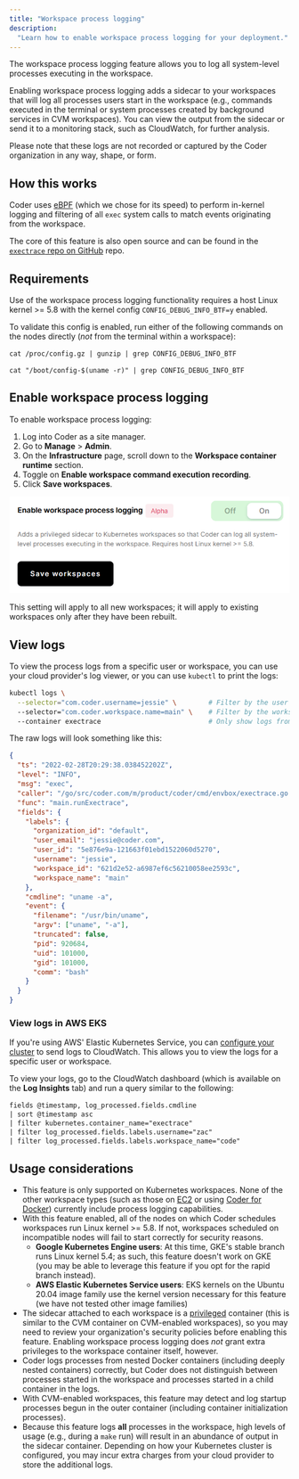 ```yaml
---
title: "Workspace process logging"
description:
  "Learn how to enable workspace process logging for your deployment."
---
```


The workspace process logging feature allows you to log all system-level
processes executing in the workspace.

Enabling workspace process logging adds a sidecar to your workspaces that will
log all processes users start in the workspace (e.g., commands executed in the
terminal or system processes created by background services in CVM workspaces).
You can view the output from the sidecar or send it to a monitoring stack, such
as CloudWatch, for further analysis.

Please note that these logs are not recorded or captured by the Coder
organization in any way, shape, or form.

## How this works

Coder uses [eBPF][ebpf] (which we chose for its speed) to perform in-kernel
logging and filtering of all `exec` system calls to match events originating
from the workspace.

The core of this feature is also open source and can be found in the
[`exectrace` repo on GitHub] repo.

[`exectrace` repo on github]: https://github.com/coder/exectrace

## Requirements

Use of the workspace process logging functionality requires a host Linux
kernel >= 5.8 with the kernel config `CONFIG_DEBUG_INFO_BTF=y` enabled.

To validate this config is enabled, run either of the following commands on the
nodes directly (_not_ from the terminal within a workspace):

```console
cat /proc/config.gz | gunzip | grep CONFIG_DEBUG_INFO_BTF
```

```console
cat "/boot/config-$(uname -r)" | grep CONFIG_DEBUG_INFO_BTF
```

## Enable workspace process logging

To enable workspace process logging:

1. Log into Coder as a site manager.
1. Go to **Manage** > **Admin**.
1. On the **Infrastructure** page, scroll down to the **Workspace container
   runtime** section.
1. Toggle on **Enable workspace command execution recording**.
1. Click **Save workspaces**.

![Configuring workspace process logging](../../assets/admin/process-logging.png)

This setting will apply to all new workspaces; it will apply to existing
workspaces only after they have been rebuilt.

## View logs

To view the process logs from a specific user or workspace, you can use your
cloud provider's log viewer, or you can use `kubectl` to print the logs:

```bash
kubectl logs \
  --selector="com.coder.username=jessie" \        # Filter by the user "jessie"
  --selector="com.coder.workspace.name=main" \    # Filter by the workspace "main"
  --container exectrace                           # Only show logs from the sidecar
```

The raw logs will look something like this:

```json
{
  "ts": "2022-02-28T20:29:38.038452202Z",
  "level": "INFO",
  "msg": "exec",
  "caller": "/go/src/coder.com/m/product/coder/cmd/envbox/exectrace.go:176",
  "func": "main.runExectrace",
  "fields": {
    "labels": {
      "organization_id": "default",
      "user_email": "jessie@coder.com",
      "user_id": "5e876e9a-121663f01ebd1522060d5270",
      "username": "jessie",
      "workspace_id": "621d2e52-a6987ef6c56210058ee2593c",
      "workspace_name": "main"
    },
    "cmdline": "uname -a",
    "event": {
      "filename": "/usr/bin/uname",
      "argv": ["uname", "-a"],
      "truncated": false,
      "pid": 920684,
      "uid": 101000,
      "gid": 101000,
      "comm": "bash"
    }
  }
}
```

### View logs in AWS EKS

If you're using AWS' Elastic Kubernetes Service, you can [configure your
cluster][eks-cloudwatch] to send logs to CloudWatch. This allows you to view the
logs for a specific user or workspace.

To view your logs, go to the CloudWatch dashboard (which is available on the
**Log Insights** tab) and run a query similar to the following:

```text
fields @timestamp, log_processed.fields.cmdline
| sort @timestamp asc
| filter kubernetes.container_name="exectrace"
| filter log_processed.fields.labels.username="zac"
| filter log_processed.fields.labels.workspace_name="code"
```

## Usage considerations

- This feature is only supported on Kubernetes workspaces. None of the other
  workspace types (such as those on [EC2][ec2-doc] or using [Coder for
  Docker][c4d-doc]) currently include process logging capabilities.
- With this feature enabled, all of the nodes on which Coder schedules
  workspaces run Linux kernel >= 5.8. If not, workspaces scheduled on
  incompatible nodes will fail to start correctly for security reasons.
  - **Google Kubernetes Engine users**: At this time, GKE's stable branch runs
    Linux kernel 5.4; as such, this feature doesn't work on GKE (you may be able
    to leverage this feature if you opt for the rapid branch instead).
  - **AWS Elastic Kubernetes Service users**: EKS kernels on the Ubuntu 20.04
    image family use the kernel version necessary for this feature (we have not
    tested other image families)
- The sidecar attached to each workspace is a [privileged][privileged] container
  (this is similar to the CVM container on CVM-enabled workspaces), so you may
  need to review your organization's security policies before enabling this
  feature. Enabling workspace process logging does _not_ grant extra privileges
  to the workspace container itself, however.
- Coder logs processes from nested Docker containers (including deeply nested
  containers) correctly, but Coder does not distinguish between processes
  started in the workspace and processes started in a child container in the
  logs.
- With CVM-enabled workspaces, this feature may detect and log startup processes
  begun in the outer container (including container initialization processes).
- Because this feature logs **all** processes in the workspace, high levels of
  usage (e.g., during a `make` run) will result in an abundance of output in the
  sidecar container. Depending on how your Kubernetes cluster is configured, you
  may incur extra charges from your cloud provider to store the additional logs.

[c4d-doc]: ../../setup/docker.md
[ebpf]: https://ebpf.io
[ec2-doc]: ../workspace-providers/deployment/ec2.md
[eks-cloudwatch]:
  https://docs.aws.amazon.com/AmazonCloudWatch/latest/monitoring/Container-Insights-EKS-logs.html
[privileged]:
  https://kubernetes.io/docs/concepts/policy/pod-security-policy/#privileged
